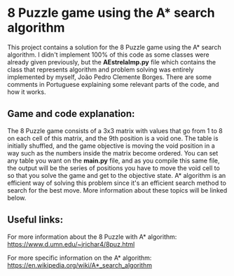 # 8 Puzzle game using the A* search algorithm

This project contains a solution for the 8 Puzzle game using the A* search algorithm. I didn't implement 100% of this code as some classes were already given previously, but the **AEstrelaImp.py** file which contains the class that represents algorithm and problem solving was entirely implemented by myself, João Pedro Clemente Borges. There are some comments in Portuguese explaining some relevant parts of the code, and how it works. 

## Game and code explanation:
The 8 Puzzle game consists of a 3x3 matrix with values that go from 1 to 8 on each cell of this matrix, and the 9th position is a void one. The table is initially shuffled, and the game objective is moving the void position in a way such as the numbers inside the matrix become ordered. You can set any table you want on the **main.py** file, and as you compile this same file, the output will be the series of positions you have to move the void cell to so that you solve the game and get to the objective state. A* algorithm is an efficient way of solving this problem since it's an efficient search method to search for the best move. More information about these topics will be linked below.

## Useful links:
For more information about the 8 Puzzle with A* algorithm:  https://www.d.umn.edu/~jrichar4/8puz.html

For more specific information on the A* algorithm: https://en.wikipedia.org/wiki/A*_search_algorithm
